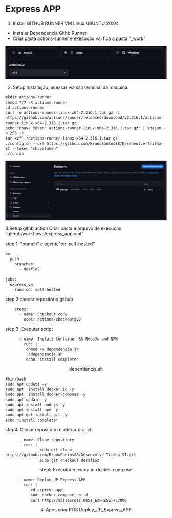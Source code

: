 # Express APP

1. Install GITHUB RUNNER VM Linux UBUNTU 20:04
   
- Instalar Dependencia Githb Runner.
- Criar pasta actions-runner e execução vai fica a pasta "_work"


<p align="center">
  <img src="imagens/download.png" alt="setup instalação" width="800"> 
</p>

2. Setup instalação, acessar via ssh terminal da maquina.
````
mkdir actions-runner
chmod 777 -R actions-runner
cd actions-runner
curl -o actions-runner-linux-x64-2.316.1.tar.gz -L https://github.com/actions/runner/releases/download/v2.316.1/actions-runner-linux-x64-2.316.1.tar.gz
echo "chave token" actions-runner-linux-x64-2.316.1.tar.gz" | shasum -a 256 -c
tar xzf ./actions-runner-linux-x64-2.316.1.tar.gz
./config.sh --url https://github.com/BrunoSantos88/Desenvolve-Trilha-SI --token "chavetoken"
./run.sh

````
<p align="center">
  <img src="imagens/githubrunner.png" alt="após instalação" width="800"> 
</p>


3.Setup githb action
Criar pasta e arquivo de execução  "github/workflows/express_app.yml"

step 1: "branch" e agente"on: self-hosted"
````
on:
  push:
    branches:  
      - deafio2

jobs:
  express_vm:
    runs-on: self-hosted

````
step 2:checar repositorio github 
````
    steps:
      - name: Checkout code
        uses: actions/checkout@v2
````
step 3:  Executar script
````
      - name: Install Container && NodeJs and NPM
        run: |
         chmod +x dependencia.sh
         ./dependencia.sh
         echo "Install complete"
````
<p align="center">  
dependencia.sh
</p>

````
#bin/bash
sudo apt update -y
sudo apt  install docker.io -y
sudo apt  install docker-compose -y
sudo apt update -y
sudo apt install nodejs -y
sudo apt install npm -y
sudo apt-get install git -y
echo "install complete"
````

step4: Clonar repositorio e alterar branch


````
      - name: Clone repository
        run: |
               sudo git clone https://github.com/BrunoSantos88/Desenvolve-Trilha-SI.git
               sudo git checkout desafio2
````
<p align="center">  
step5 Executar e executar docker-compose
</p>

````
      - name: Deploy_UP_Express_APP
        run: |
           cd express_app
           sudo docker-compose up -d   
           curl http://${{secrets.HOST_EXPRESS}}:3000

````
<p align="center">  
4. Apos criar PÓS Deploy_UP_Express_APP
<p align="center">  
   

